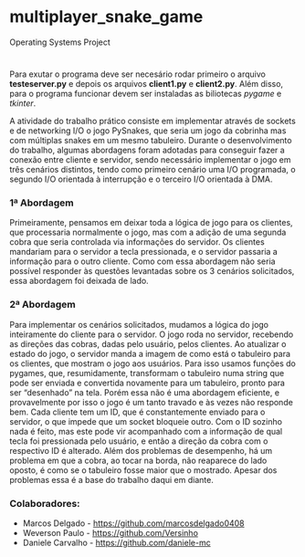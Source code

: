 # multiplayer_snake_game
Operating Systems Project
#

Para exutar o programa deve ser necesário rodar primeiro o arquivo **testeserver.py** e depois os arquivos **client1.py** e **client2.py**. Além disso, para o programa funcionar devem ser instaladas as biliotecas *pygame* e *tkinter*.



  A atividade do trabalho prático consiste em implementar através de sockets e de networking I/O o jogo PySnakes, que seria um jogo da cobrinha mas com múltiplas snakes em um mesmo tabuleiro. Durante o desenvolvimento do trabalho, algumas abordagens foram adotadas para conseguir fazer a conexão entre cliente e servidor, sendo necessário implementar o jogo em três cenários distintos, tendo como primeiro cenário uma I/O programada, o segundo I/O orientada à interrupção e o terceiro I/O orientada à DMA.


### 1ª Abordagem

  Primeiramente, pensamos em deixar toda a lógica de jogo para os clientes, que processaria normalmente o jogo, mas com a adição de uma segunda cobra que seria controlada via informações do servidor. Os clientes mandariam para o servidor a tecla pressionada, e o servidor passaria a informação para o outro cliente.
Como com essa abordagem não seria possível responder às questões levantadas sobre os 3 cenários solicitados, essa abordagem foi deixada de lado.

 

### 2ª Abordagem
  Para implementar os cenários solicitados, mudamos a lógica do jogo inteiramente do cliente para o servidor. O jogo roda no servidor, recebendo as direções das cobras, dadas pelo usuário, pelos clientes. Ao atualizar o estado do jogo, o servidor manda a imagem de como está o tabuleiro para os clientes, que mostram o jogo aos usuários.
Para isso usamos funções do pygames, que, resumidamente, transformam o tabuleiro numa string que pode ser enviada e convertida novamente para um tabuleiro, pronto para ser “desenhado” na tela.
Porém essa não é uma abordagem eficiente, e provavelmente por isso o jogo é um tanto travado e às vezes não responde bem.
Cada cliente tem um ID, que é constantemente enviado para o servidor, o que impede que um socket bloqueie outro. Com o ID sozinho nada é feito, mas este pode vir acompanhado com a informação de qual tecla foi pressionada pelo usuário, e então a direção da cobra com o respectivo ID é alterado.
	Além dos problemas de desempenho, há um problema em que a cobra, ao tocar na borda, não reaparece do lado oposto, é como se o tabuleiro fosse maior que o mostrado.
	Apesar dos problemas essa é a base do trabalho daqui em diante.

 
### Colaboradores:
- Marcos Delgado - https://github.com/marcosdelgado0408 
- Weverson Paulo - https://github.com/Versinho
- Daniele Carvalho - https://github.com/daniele-mc
 
